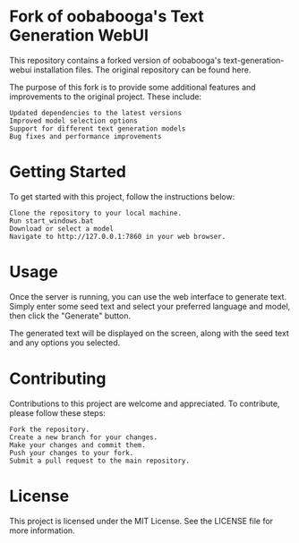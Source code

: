 # Fork of oobabooga's Text Generation WebUI

This repository contains a forked version of oobabooga's text-generation-webui installation files. The original repository can be found here.

The purpose of this fork is to provide some additional features and improvements to the original project. These include:

    Updated dependencies to the latest versions
    Improved model selection options
    Support for different text generation models
    Bug fixes and performance improvements

# Getting Started

To get started with this project, follow the instructions below:

    Clone the repository to your local machine.
    Run start_windows.bat
    Download or select a model
    Navigate to http://127.0.0.1:7860 in your web browser.

# Usage

Once the server is running, you can use the web interface to generate text. Simply enter some seed text and select your preferred language and model, then click the "Generate" button.

The generated text will be displayed on the screen, along with the seed text and any options you selected.

# Contributing

Contributions to this project are welcome and appreciated. To contribute, please follow these steps:

    Fork the repository.
    Create a new branch for your changes.
    Make your changes and commit them.
    Push your changes to your fork.
    Submit a pull request to the main repository.

# License

This project is licensed under the MIT License. See the LICENSE file for more information.
